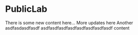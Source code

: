 # PublicLab

There is some new content here...
More updates here
Another
asdfasdasdfasdf
asdfasdfasdfasdfasdfasdfasdfasdf
content
